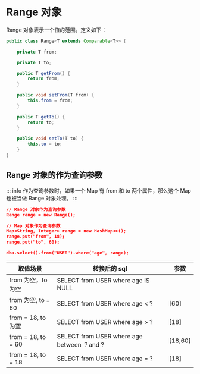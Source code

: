 # Range 对象

Range 对象表示一个值的范围。定义如下：

```java
public class Range<T extends Comparable<T>> {

    private T from;

    private T to;

    public T getFrom() {
        return from;
    }

    public void setFrom(T from) {
        this.from = from;
    }

    public T getTo() {
        return to;
    }

    public void setTo(T to) {
        this.to = to;
    }
}
```

## Range 对象的作为查询参数

::: info
作为查询参数时，如果一个 Map 有 from 和 to 两个属性，那么这个 Map 也被当做 Range 对象处理。
:::

```json
// Range 对象作为查询参数
Range range = new Range();

// Map 对象作为查询参数
Map<String, Integer> range = new HashMap<>();
range.put("from", 18);
range.put("to", 60);

dba.select().from("USER").where("age", range);
```

| 取值场景           | 转换后的 sql                               | 参数    |
| ------------------ | ------------------------------------------ | ------- |
| from 为空，to 为空 | SELECT from USER where age IS NULL         |         |
| from 为空, to = 60 | SELECT from USER where age < ?             | [60]    |
| from = 18, to 为空 | SELECT from USER where age > ?             | [18]    |
| from = 18, to = 60 | SELECT from USER where age between ？and ? | [18,60] |
| from = 18, to = 18 | SELECT from USER where age = ?             | [18]    |
